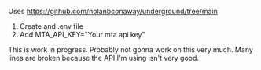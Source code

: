 Uses https://github.com/nolanbconaway/underground/tree/main

1. Create and .env file
2. Add MTA_API_KEY="Your mta api key"

This is work in progress. Probably not gonna work on this very much.
Many lines are broken because the API I'm using isn't very good.
